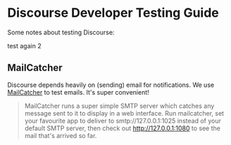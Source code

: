 # Discourse Developer Testing Guide

Some notes about testing Discourse:

test again 2

## MailCatcher

Discourse depends heavily on (sending) email for notifications. We use [MailCatcher](http://mailcatcher.me/) 
to test emails. It's super convenient!

> MailCatcher runs a super simple SMTP server which catches any message sent to it to display in a web interface. Run mailcatcher, set your favourite app to deliver to smtp://127.0.0.1:1025 instead of your default SMTP server, then check out http://127.0.0.1:1080 to see the mail that's arrived so far.
